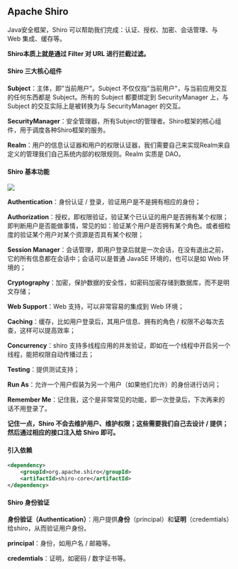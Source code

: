 ## Apache Shiro

Java安全框架，Shiro 可以帮助我们完成：认证、授权、加密、会话管理、与 Web 集成、缓存等。

**Shiro本质上就是通过 Filter 对 URL 进行拦截过滤。**

#### Shiro 三大核心组件

**Subject**：主体，即"当前用户"。Subject 不仅仅指"当前用户"，与当前应用交互的任何东西都是 Subject。所有的 Subject 都要绑定到 SecurityManager 上，与 Subject 的交互实际上是被转换为与 SecurityManager 的交互。

**SecurityManager**：安全管理器，所有Subject的管理者。Shiro框架的核心组件，用于调度各种Shiro框架的服务。

**Realm**：用户的信息认证器和用户的权限认证器，我们需要自己来实现Realm来自定义的管理我们自己系统内部的权限规则。Realm 实质是 DAO。

#### Shiro 基本功能

![](/img/shiro.png)

**Authentication**：身份认证 / 登录，验证用户是不是拥有相应的身份；

**Authorization**：授权，即权限验证，验证某个已认证的用户是否拥有某个权限；即判断用户是否能做事情，常见的如：验证某个用户是否拥有某个角色。或者细粒度的验证某个用户对某个资源是否具有某个权限；

**Session Manager**：会话管理，即用户登录后就是一次会话，在没有退出之前，它的所有信息都在会话中；会话可以是普通 JavaSE 环境的，也可以是如 Web 环境的；

**Cryptography**：加密，保护数据的安全性，如密码加密存储到数据库，而不是明文存储；

**Web Support**：Web 支持，可以非常容易的集成到 Web 环境；

**Caching**：缓存，比如用户登录后，其用户信息、拥有的角色 / 权限不必每次去查，这样可以提高效率；

**Concurrency**：shiro 支持多线程应用的并发验证，即如在一个线程中开启另一个线程，能把权限自动传播过去；

**Testing**：提供测试支持；

**Run As**：允许一个用户假装为另一个用户（如果他们允许）的身份进行访问；

**Remember Me**：记住我，这个是非常常见的功能，即一次登录后，下次再来的话不用登录了。

**记住一点，Shiro 不会去维护用户、维护权限；这些需要我们自己去设计 / 提供；然后通过相应的接口注入给 Shiro 即可。**

#### 引入依赖

```xml
<dependency>
    <groupId>org.apache.shiro</groupId>
    <artifactId>shiro-core</artifactId>
</dependency>
```

#### Shiro 身份验证

**身份验证（Authentication）**：用户提供**身份**（principal）和**证明**（credemtials）给shiro，从而验证用户身份。

**principal**：身份，如用户名 / 邮箱等。

**credemtials**：证明，如密码 / 数字证书等。


